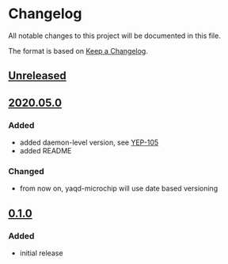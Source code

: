 # Changelog
All notable changes to this project will be documented in this file.

The format is based on [Keep a Changelog](https://keepachangelog.com/).

## [Unreleased]

## [2020.05.0]

### Added
- added daemon-level version, see [YEP-105](https://yeps.yaq.fyi/105/)
- added README

### Changed
- from now on, yaqd-microchip will use date based versioning

## [0.1.0]

### Added
- initial release

[Unreleased]: https://gitlab.com/yaq/yaqd-microchip/-/compare/v2020.05.0...master
[2020.05.0]: https://gitlab.com/yaq/yaqd-microchip/-/compare/v0.1.0...v2020.05.0
[0.1.0]: https://gitlab.com/yaq/yaqd-microchip/-/tags/v0.1.0
